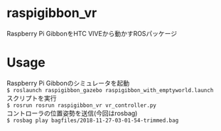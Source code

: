 # raspigibbon_vr
Raspberry Pi GibbonをHTC VIVEから動かすROSパッケージ

# Usage
Raspberry Pi Gibbonのシミュレータを起動  
`$ roslaunch raspigibbon_gazebo raspigibbon_with_emptyworld.launch`  
スクリプトを実行  
`$ rosrun rosrun raspigibbon_vr vr_controller.py`  
コントローラの位置姿勢を送信(今回はrosbag)  
`$ rosbag play bagfiles/2018-11-27-03-01-54-trimmed.bag`  
